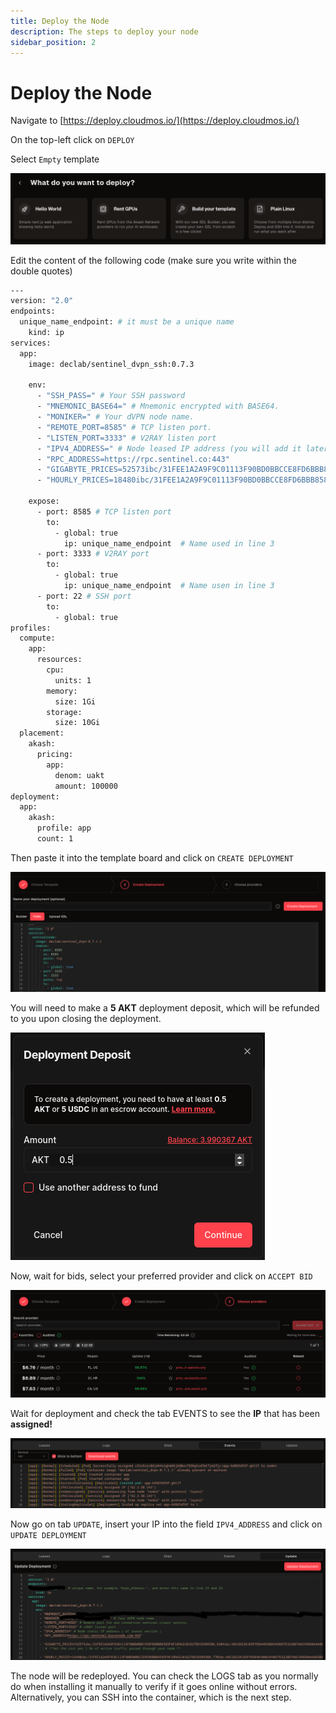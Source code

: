 ```yaml
---
title: Deploy the Node
description: The steps to deploy your node
sidebar_position: 2
---
```


# Deploy the Node

Navigate to [https://deploy.cloudmos.io/](https://deploy.cloudmos.io/)

On the top-left click on `DEPLOY`

Select `Empty` template

![Empty Template](/img/akash/template.png)

Edit the content of the following code (make sure you write within the double quotes)

```bash
---
version: "2.0"
endpoints:
  unique_name_endpoint: # it must be a unique name
    kind: ip
services:
  app:
    image: declab/sentinel_dvpn_ssh:0.7.3
    
    env:
      - "SSH_PASS=" # Your SSH password
      - "MNEMONIC_BASE64=" # Mnemonic encrypted with BASE64.
      - "MONIKER=" # Your dVPN node name.
      - "REMOTE_PORT=8585" # TCP listen port.
      - "LISTEN_PORT=3333" # V2RAY listen port
      - "IPV4_ADDRESS=" # Node leased IP address (you will add it later)
      - "RPC_ADDRESS=https://rpc.sentinel.co:443"
      - "GIGABYTE_PRICES=52573ibc/31FEE1A2A9F9C01113F90BD0BBCCE8FD6BBB8585FAF109A2101827DD1D5B95B8,9204ibc/A8C2D23A1E6F95DA4E48BA349667E322BD7A6C996D8A4AAE8BA72E190F3D1477,1180852ibc/B1C0DDB14F25279A2026BC8794E12B259F8BDA546A3C5132CCAEE4431CE36783,122740ibc/ED07A3391A112B175915CD8FAF43A2DA8E4790EDE12566649D0C2F97716B8518,15342624udvpn"
      - "HOURLY_PRICES=18480ibc/31FEE1A2A9F9C01113F90BD0BBCCE8FD6BBB8585FAF109A2101827DD1D5B95B8,770ibc/A8C2D23A1E6F95DA4E48BA349667E322BD7A6C996D8A4AAE8BA72E190F3D1477,1871892ibc/B1C0DDB14F25279A2026BC8794E12B259F8BDA546A3C5132CCAEE4431CE36783,18897ibc/ED07A3391A112B175915CD8FAF43A2DA8E4790EDE12566649D0C2F97716B8518,13557200udvpn"
        
    expose:
      - port: 8585 # TCP listen port
        to:
          - global: true
            ip: unique_name_endpoint  # Name used in line 3
      - port: 3333 # V2RAY port
        to:
          - global: true
            ip: unique_name_endpoint  # Name usen in line 3
      - port: 22 # SSH port
        to:
          - global: true
profiles:
  compute:
    app:
      resources:
        cpu:
          units: 1
        memory:
          size: 1Gi
        storage:
          size: 10Gi         
  placement:
    akash: 
      pricing:
        app:
          denom: uakt
          amount: 100000
deployment:
  app:
    akash:
      profile: app
      count: 1
```

Then paste it into the template board and click on `CREATE DEPLOYMENT`

![Create Deployment](/img/akash/create-deployment.png)

You will need to make a **5 AKT** deployment deposit, which will be refunded to you upon closing the deployment.

![Deposit](/img/akash/deposit.png)

Now, wait for bids, select your preferred provider and click on `ACCEPT BID`

![Bids](/img/akash/bids.png)

Wait for deployment and check the tab EVENTS to see the **IP** that has been **assigned!**

![Assigned IP](/img/akash/assigned-ip.png)

Now go on tab `UPDATE`, insert your IP into the field `IPV4_ADDRESS` and click on `UPDATE DEPLOYMENT`

![Update Deployment](/img/akash/update.png)

The node will be redeployed. You can check the LOGS tab as you normally do when installing it manually to verify if it goes online without errors. Alternatively, you can SSH into the container, which is the next step.